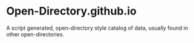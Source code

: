 # Open-Directory.github.io
A script generated, open-directory style catalog of data, usually found in other open-directories.
